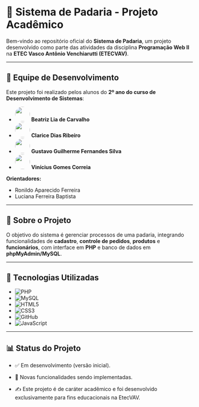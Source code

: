 # 🍞 Sistema de Padaria - Projeto Acadêmico

Bem-vindo ao repositório oficial do **Sistema de Padaria**, um projeto desenvolvido como parte das atividades da disciplina **Programação Web II** na **ETEC Vasco Antônio Venchiarutti (ETECVAV)**.  

---

## 👥 Equipe de Desenvolvimento
Este projeto foi realizado pelos alunos do **2º ano do curso de Desenvolvimento de Sistemas**:

- <img src="https://github.com/BeatrizLima08.png" width="40" style="border-radius:50%"> **Beatriz Lia de Carvalho**  
- <img src="https://github.com/clarihlinda.png" width="40" style="border-radius:50%"> **Clarice Dias Ribeiro**  
- <img src="https://github.com/GustavoGG2807.png" width="40" style="border-radius:50%"> **Gustavo Guilherme Fernandes Silva**  
- <img src="https://github.com/vinigc-dev.png" width="40" style="border-radius:50%"> **Vinícius Gomes Correia**

**Orientadores:**  
- Ronildo Aparecido Ferreira
- Luciana Ferreira Baptista

---

## 📌 Sobre o Projeto
O objetivo do sistema é gerenciar processos de uma padaria, integrando funcionalidades de **cadastro**, **controle de pedidos**, **produtos** e **funcionários**, com interface em **PHP** e banco de dados em **phpMyAdmin/MySQL**.  

---

## 🔧 Tecnologias Utilizadas
- ![PHP](https://img.shields.io/badge/PHP-777BB4?style=for-the-badge&logo=php&logoColor=white)
- ![MySQL](https://img.shields.io/badge/MySQL-005C84?style=for-the-badge&logo=mysql&logoColor=white)
- ![HTML5](https://img.shields.io/badge/HTML5-E34F26?style=for-the-badge&logo=html5&logoColor=white)
- ![CSS3](https://img.shields.io/badge/CSS3-1572B6?style=for-the-badge&logo=css3&logoColor=white)
- ![GitHub](https://img.shields.io/badge/GitHub-181717?style=for-the-badge&logo=github&logoColor=white)
- ![JavaScript](https://img.shields.io/badge/JavaScript-F7DF1E?style=for-the-badge&logo=javascript&logoColor=black)

---

## 📊 Status do Projeto

- ✅ Em desenvolvimento (versão inicial).
- 🔄 Novas funcionalidades sendo implementadas.


- ✍️ Este projeto é de caráter acadêmico e foi desenvolvido exclusivamente para fins educacionais na EtecVAV.
